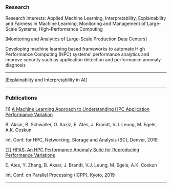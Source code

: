 
### Research

Research Interests: Applied Machine Learning, Interpretability, Explainability and Fairness in Machine Learning, Monitoring and Management of Large-Scale Systems, High-Performance Computing

[Monitoring and Analytics of Large-Scale Production Data Centers]

Developing machine learning based frameworks to automate High Performance Computing (HPC) systems’ performance analytics and improve security such as application detection and performance anomaly diagnosis

---
[Explainablity and Interpretability in AI]


---

### Publications
[1] [A Machine Learning Approach to Understanding HPC Application Performance Variation](/publications/ML4HPC_SC19.pdf)

B. Aksar, B. Schwaller, O. Aaziz, E. Ates, J. Brandt, V.J. Leung, M. Egele, A.K. Coskun 

Int. Conf. for HPC, Networking, Storage and Analysis (SC), Denver, 2019.

[2] [HPAS: An HPC Performance Anomaly Suite for Reproducing Performance Variations](/publications/hpc-anomaly-suite-icpp19.pdf)

E. Ates, Y. Zhang, B. Aksar, J. Brandt, V.J. Leung, M. Egele, A.K. Coskun

Int. Conf. on Parallel Processing (ICPP), Kyoto, 2019


---
